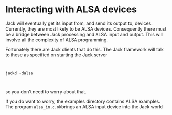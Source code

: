 #  Interacting with ALSA devices 

Jack will eventually get its input from, and send its
      output to, devices. Currently, they are most likely
      to be ALSA devices. Consequently there must be a bridge
      between Jack processing and ALSA input and output.
      This will involve all the complexity of ALSA programming.

Fortunately there are Jack clients that do this.
      The Jack framework will talk to these as
      specified on starting the Jack server
```

	
jackd -dalsa
	
      
```
so you don't need to worry about that.

If you do want to worry, the examples directory
      contains ALSA examples. The program
 `alsa_in.c.ok`brings an ALSA input device into the Jack world
```sh_cpp


      
```


